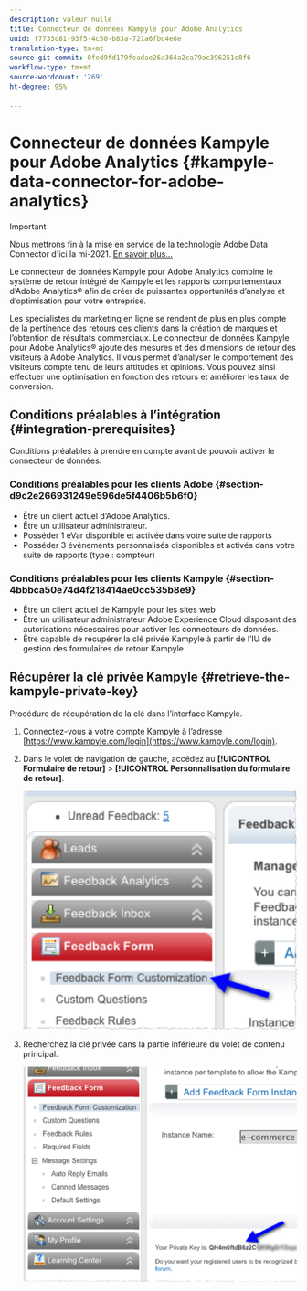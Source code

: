 ```yaml
---
description: valeur nulle
title: Connecteur de données Kampyle pour Adobe Analytics
uuid: f7733c81-93f5-4c50-b83a-721a6fbd4e8e
translation-type: tm+mt
source-git-commit: 0fed9fd179feadae26a364a2ca79ac396251e8f6
workflow-type: tm+mt
source-wordcount: '269'
ht-degree: 95%

---
```



# Connecteur de données Kampyle pour Adobe Analytics {#kampyle-data-connector-for-adobe-analytics}

>[!IMPORTANT]
>
>Nous mettrons fin à la mise en service de la technologie Adobe Data Connector d&#39;ici la mi-2021. [En savoir plus...](/help/import/data-connectors/data-connectors-eol.md)

Le connecteur de données Kampyle pour Adobe Analytics combine le système de retour intégré de Kampyle et les rapports comportementaux d’Adobe Analytics® afin de créer de puissantes opportunités d’analyse et d’optimisation pour votre entreprise.

Les spécialistes du marketing en ligne se rendent de plus en plus compte de la pertinence des retours des clients dans la création de marques et l’obtention de résultats commerciaux. Le connecteur de données Kampyle pour Adobe Analytics® ajoute des mesures et des dimensions de retour des visiteurs à Adobe Analytics. Il vous permet d’analyser le comportement des visiteurs compte tenu de leurs attitudes et opinions. Vous pouvez ainsi effectuer une optimisation en fonction des retours et améliorer les taux de conversion.

## Conditions préalables à l’intégration {#integration-prerequisites}

Conditions préalables à prendre en compte avant de pouvoir activer le connecteur de données.

### Conditions préalables pour les clients Adobe {#section-d9c2e266931249e596de5f4406b5b6f0}

* Être un client actuel d’Adobe Analytics.
* Être un utilisateur administrateur.
* Posséder 1 eVar disponible et activée dans votre suite de rapports
* Posséder 3 événements personnalisés disponibles et activés dans votre suite de rapports (type : compteur)

### Conditions préalables pour les clients Kampyle {#section-4bbbca50e74d4f218414ae0cc535b8e9}

* Être un client actuel de Kampyle pour les sites web
* Être un utilisateur administrateur Adobe Experience Cloud disposant des autorisations nécessaires pour activer les connecteurs de données.
* Être capable de récupérer la clé privée Kampyle à partir de l’IU de gestion des formulaires de retour Kampyle

## Récupérer la clé privée Kampyle {#retrieve-the-kampyle-private-key}

Procédure de récupération de la clé dans l’interface Kampyle.

1. Connectez-vous à votre compte Kampyle à l’adresse [https://www.kampyle.com/login](https://www.kampyle.com/login).
1. Dans le volet de navigation de gauche, accédez au **[!UICONTROL Formulaire de retour]** > **[!UICONTROL Personnalisation du formulaire de retour]**.

   ![](assets/retrieve_key1.png)

1. Recherchez la clé privée dans la partie inférieure du volet de contenu principal.

   ![](assets/retrieve_key2.png)
